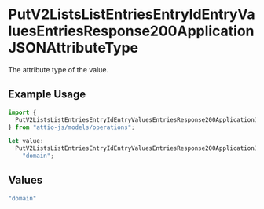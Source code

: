 # PutV2ListsListEntriesEntryIdEntryValuesEntriesResponse200ApplicationJSONAttributeType

The attribute type of the value.

## Example Usage

```typescript
import {
  PutV2ListsListEntriesEntryIdEntryValuesEntriesResponse200ApplicationJSONAttributeType,
} from "attio-js/models/operations";

let value:
  PutV2ListsListEntriesEntryIdEntryValuesEntriesResponse200ApplicationJSONAttributeType =
    "domain";
```

## Values

```typescript
"domain"
```